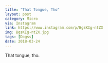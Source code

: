 ```yaml
---
title: "That Tongue, Tho"
layout: post
category: Micro
via: Instagram
link: https://www.instagram.com/p/BgsKIg-ntZX
img: BgsKIg-ntZX.jpg
tags: [Dogss]
date: 2018-03-24
---
```

That tongue, tho.